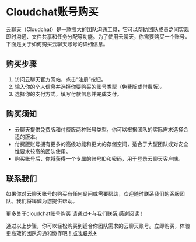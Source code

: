 # Cloudchat账号购买

云聊天（Cloudchat）是一款强大的团队沟通工具，它可以帮助团队成员之间实现即时沟通、文件共享和任务分配等功能。为了使用云聊天，你需要购买一个账号。下面是关于如何购买云聊天账号的详细信息。

## 购买步骤

1. 访问云聊天官方网站，点击“注册”按钮。
2. 输入你的个人信息并选择你要购买的账号类型（免费版或付费版）。
3. 选择你的支付方式，填写付款信息并完成支付。

## 购买须知

- 云聊天提供免费版和付费版两种账号类型，你可以根据团队的实际需求选择合适的版本。
- 付费版账号拥有更多的高级功能和更大的存储空间，适合于大型团队或对安全性要求较高的团队使用。
- 购买账号后，你将获得一个专属的账号ID和密码，用于登录云聊天客户端。

## 联系我们

如果你对云聊天账号的购买有任何疑问或需要帮助，欢迎随时联系我们的客服团队。我们将竭诚为您提供帮助。

更多关于cloudchat账号购买 请通过✈与我们联系,感谢阅读！

通过以上步骤，你可以轻松购买到适合你团队需求的云聊天账号。立即购买，体验更高效的团队沟通和协作吧！[点我联系✈](https://auth.G208.com)